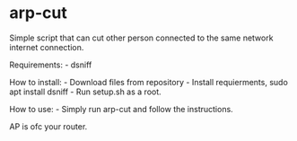 # arp-cut
Simple script that can cut other person connected to the same network internet connection.

Requirements:
    - dsniff
    
How to install:
    - Download files from repository
    - Install requierments, sudo apt install dsniff
    - Run setup.sh as a root.
    
How to use:
    - Simply run arp-cut and follow the instructions.
    
AP is ofc your router. 
